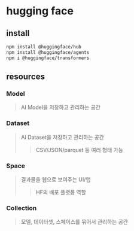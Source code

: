 # hugging face

## install

```sh
npm install @huggingface/hub
npm install @huggingface/agents
npm i @huggingface/transformers
```

## resources

### Model

> AI Model을 저장하고 관리하는 공간

### Dataset

> AI Dataset을 저장하고 관리하는 공간
>
> > CSV/JSON/parquet 등 여러 형태 가능

### Space

> 결과물을 웹으로 보여주는 UI/앱
>
> > HF의 배포 플랫폼 역할

### Collection

> 모델, 데이터셋, 스페이스를 묶어서 관리하는 공간
